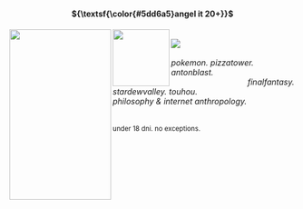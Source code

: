 <br><br>
<h4 align="center">${\textsf{\color{#5dd6a5}angel it 20+}}$ <br> 
</h4>
<h6 align="left">
<img src="https://files.catbox.moe/rme84q.png" width="179" height="300" align="left"></img>
<img src="https://files.catbox.moe/x0zck0.gif" width="100" height="auto" align="left"></img>  
<img src="https://64.media.tumblr.com/22121a69417e4e2e2d107c988358b082/9912e86be0a4702f-69/s2048x3072/5690dd33d4175e7e87389ce945e14c35322fa522.pnj" width="235" height= "1" align="left"><br> 
<img src="https://komarev.com/ghpvc/?username=fibropilled&base=8000&color=5dd6a5&label=PILLS%20TAKEN:">
<br><br>pokemon.  pizzatower.   antonblast.
<br>finalfantasy. stardewvalley. touhou.
<br>philosophy & internet anthropology.
</h6> <sub>under 18 dni. no exceptions.</sub>
<br><br><br><br><br></font>

